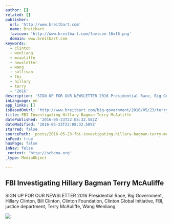 ```yaml
---
author: []
related: []
publisher:
  url: 'http://www.breitbart.com'
  name: Breitbart
  favicon: 'http://www.breitbart.com/favicon-16x16.png'
  domain: www.breitbart.com
keywords:
  - clinton
  - wenliang
  - mcauliffe
  - newsletter
  - wang
  - sullivan
  - fbi
  - hillary
  - terry
  - '2016'
description: 'SIGN UP FOR OUR NEWSLETTER 2016 Presidential Race, Big Government, Hillary Clinton, Bill Clinton, Clinton Foundation, Clinton Global Initiative, FBI, justice department, Terry McAuliffe, Wang Wenliang'
inLanguage: en
app_links: []
isBasedOnUrl: 'http://www.breitbart.com/big-government/2016/05/23/terry-mcauliffe-clinton-bagman-fbi-investigation/'
title: FBI Investigating Hillary Bagman Terry McAuliffe
datePublished: '2016-05-23T22:08:32.582Z'
dateModified: '2016-05-23T22:08:32.509Z'
starred: false
sourcePath: _posts/2016-05-23-fbi-investigating-hillary-bagman-terry-mcauliffe.md
inFeed: true
hasPage: false
inNav: false
_context: 'http://schema.org'
_type: MediaObject

---
```

<article style=""><h1>FBI Investigating Hillary Bagman Terry McAuliffe</h1><p>SIGN UP FOR OUR NEWSLETTER 2016 Presidential Race, Big Government, Hillary Clinton, Bill Clinton, Clinton Foundation, Clinton Global Initiative, FBI, justice department, Terry McAuliffe, Wang Wenliang</p><img src="http://media.breitbart.com/media/2016/04/GettyImages-513148692.jpg" /></article>